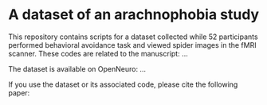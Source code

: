 # A dataset of an arachnophobia study
This repository contains scripts for a dataset collected while 52 participants performed behavioral avoidance task and viewed spider images in the fMRI scanner. These codes are related to the manuscript: …

The dataset is available on OpenNeuro: …

If you use the dataset or its associated code, please cite the following paper:


